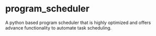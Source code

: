 # program_scheduler
A python based program scheduler that is highly optimized and offers advance functionality to automate task scheduling.
